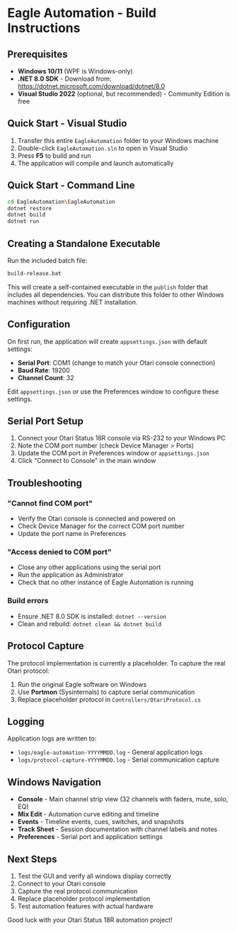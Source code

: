 # Eagle Automation - Build Instructions

## Prerequisites

- **Windows 10/11** (WPF is Windows-only)
- **.NET 8.0 SDK** - Download from: https://dotnet.microsoft.com/download/dotnet/8.0
- **Visual Studio 2022** (optional, but recommended) - Community Edition is free

## Quick Start - Visual Studio

1. Transfer this entire `EagleAutomation` folder to your Windows machine
2. Double-click `EagleAutomation.sln` to open in Visual Studio
3. Press **F5** to build and run
4. The application will compile and launch automatically

## Quick Start - Command Line

```bash
cd EagleAutomation\EagleAutomation
dotnet restore
dotnet build
dotnet run
```

## Creating a Standalone Executable

Run the included batch file:

```bash
build-release.bat
```

This will create a self-contained executable in the `publish` folder that includes all dependencies. You can distribute this folder to other Windows machines without requiring .NET installation.

## Configuration

On first run, the application will create `appsettings.json` with default settings:

- **Serial Port**: COM1 (change to match your Otari console connection)
- **Baud Rate**: 19200
- **Channel Count**: 32

Edit `appsettings.json` or use the Preferences window to configure these settings.

## Serial Port Setup

1. Connect your Otari Status 18R console via RS-232 to your Windows PC
2. Note the COM port number (check Device Manager > Ports)
3. Update the COM port in Preferences window or `appsettings.json`
4. Click "Connect to Console" in the main window

## Troubleshooting

### "Cannot find COM port"
- Verify the Otari console is connected and powered on
- Check Device Manager for the correct COM port number
- Update the port name in Preferences

### "Access denied to COM port"
- Close any other applications using the serial port
- Run the application as Administrator
- Check that no other instance of Eagle Automation is running

### Build errors
- Ensure .NET 8.0 SDK is installed: `dotnet --version`
- Clean and rebuild: `dotnet clean && dotnet build`

## Protocol Capture

The protocol implementation is currently a placeholder. To capture the real Otari protocol:

1. Run the original Eagle software on Windows
2. Use **Portmon** (Sysinternals) to capture serial communication
3. Replace placeholder protocol in `Controllers/OtariProtocol.cs`

## Logging

Application logs are written to:
- `logs/eagle-automation-YYYYMMDD.log` - General application logs
- `logs/protocol-capture-YYYYMMDD.log` - Serial communication capture

## Windows Navigation

- **Console** - Main channel strip view (32 channels with faders, mute, solo, EQ)
- **Mix Edit** - Automation curve editing and timeline
- **Events** - Timeline events, cues, switches, and snapshots
- **Track Sheet** - Session documentation with channel labels and notes
- **Preferences** - Serial port and application settings

## Next Steps

1. Test the GUI and verify all windows display correctly
2. Connect to your Otari console
3. Capture the real protocol communication
4. Replace placeholder protocol implementation
5. Test automation features with actual hardware

Good luck with your Otari Status 18R automation project!
